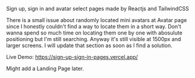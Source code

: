 Sign up, sign in and avatar select pages made by Reactjs and TailwindCSS

There is a small issue about randomly located mini avatars at Avatar page since I honestly couldn't find a way to locate them in a short way. Don't wanna spend so much time on locating them one by one with abosulute positioning but I'm still searching. Anyway it's still visible at 1500px and larger screens. I will update that section as soon as I find a solution.

Live Demo: https://sign-up-sign-in-pages.vercel.app/

Might add a Landing Page later.
